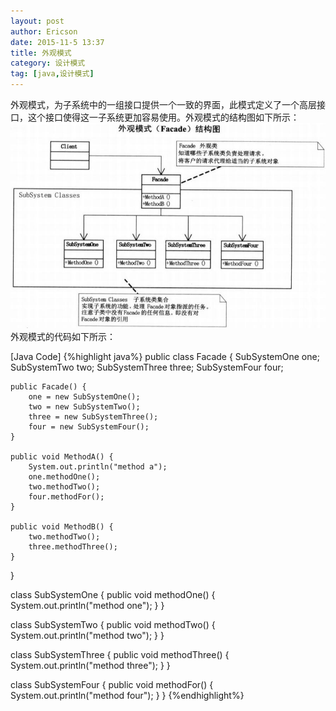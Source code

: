 ```yaml
---
layout: post
author: Ericson
date: 2015-11-5 13:37
title: 外观模式
category: 设计模式
tag: [java,设计模式]
---
```


外观模式，为子系统中的一组接口提供一个一致的界面，此模式定义了一个高层接口，这个接口使得这一子系统更加容易使用。外观模式的结构图如下所示：
![Facade](/public/img/java/facade.jpg)
外观模式的代码如下所示：

[Java Code]
{%highlight java%}
public class Facade {
    SubSystemOne one;
    SubSystemTwo two;
    SubSystemThree three;
    SubSystemFour four;

    public Facade() {
        one = new SubSystemOne();
        two = new SubSystemTwo();
        three = new SubSystemThree();
        four = new SubSystemFour();
    }

    public void MethodA() {
        System.out.println("method a");
        one.methodOne();
        two.methodTwo();
        four.methodFor();
    }

    public void MethodB() {
        two.methodTwo();
        three.methodThree();
    }
}

class SubSystemOne {
    public void methodOne() {
        System.out.println("method one");
    }
}

class SubSystemTwo {
    public void methodTwo() {
        System.out.println("method two");
    }
}

class SubSystemThree {
    public void methodThree() {
        System.out.println("method three");
    }
}

class SubSystemFour {
    public void methodFor() {
        System.out.println("method four");
    }
}
{%endhighlight%}
